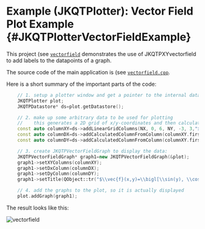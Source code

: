 # Example (JKQTPlotter): Vector Field Plot Example {#JKQTPlotterVectorFieldExample}
This project (see [`vectorfield`](https://github.com/jkriege2/JKQtPlotter/tree/master/examples/vectorfield) demonstrates the use of JKQTPXYvectorfield to add labels to the datapoints of a graph. 

The source code of the main application is (see [`vectorfield.cpp`](https://github.com/jkriege2/JKQtPlotter/tree/master/examples/vectorfield/vectorfield.cpp).

Here is a short summary of the important parts of the code:

```.cpp
    // 1. setup a plotter window and get a pointer to the internal datastore (for convenience)
    JKQTPlotter plot;
    JKQTPDatastore* ds=plot.getDatastore();

    // 2. make up some arbitrary data to be used for plotting
    //    this generates a 2D grid of x/y-coordinates and then calculates dx=cos(y) and dy=sin(x)
    const auto columnXY=ds->addLinearGridColumns(NX, 0, 6, NY, -3, 3,"x","y");
    const auto columnDX=ds->addCalculatedColumnFromColumn(columnXY.first, columnXY.second, [](double x,double y) { return sin(y); });
    const auto columnDY=ds->addCalculatedColumnFromColumn(columnXY.first, columnXY.second, [](double x,double y) { return cos(x); });

    // 3. create JKQTPVectorFieldGraph to display the data:
    JKQTPVectorFieldGraph* graph1=new JKQTPVectorFieldGraph(&plot);
    graph1->setXYColumns(columnXY);
    graph1->setDxColumn(columnDX);
    graph1->setDyColumn(columnDY);
    graph1->setTitle(QObject::tr("$\\vec{f}(x,y)=\\bigl[\\sin(y), \\cos(x)\\bigr]^\\mathrm{T}$"));

    // 4. add the graphs to the plot, so it is actually displayed
    plot.addGraph(graph1);
```


The result looks like this:

![vectorfield](https://raw.githubusercontent.com/jkriege2/JKQtPlotter/master/screenshots/vectorfield.png)


